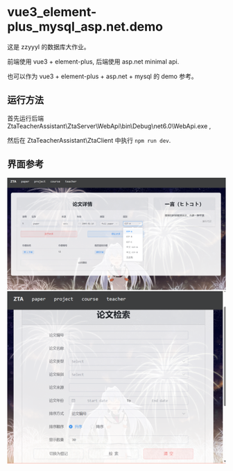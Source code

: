 # vue3_element-plus_mysql_asp.net.demo

这是 zzyyyl 的数据库大作业。

前端使用 vue3 + element-plus, 后端使用 asp.net minimal api.

也可以作为 vue3 + element-plus + asp.net + mysql 的 demo 参考。

## 运行方法

首先运行后端 ZtaTeacherAssistant\ZtaServer\WebApi\bin\Debug\net6.0\WebApi.exe ,

然后在 ZtaTeacherAssistant\ZtaClient 中执行 `npm run dev`.

## 界面参考

![1](img/1.png)
![2](img/2.png)

